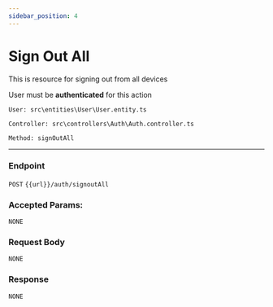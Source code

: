 ```yaml
---
sidebar_position: 4
---
```


# Sign Out All

This is resource for signing out from all devices

User must be **authenticated** for this action

`User: src\entities\User\User.entity.ts`

`Controller: src\controllers\Auth\Auth.controller.ts`

`Method: signOutAll`

---
### Endpoint

`POST` `{{url}}/auth/signoutAll`

### Accepted Params:

`NONE`

### Request Body

`NONE`

### Response
`NONE`